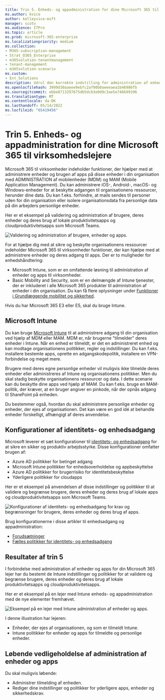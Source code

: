 ```yaml
---
title: Trin 5. Enheds- og appadministration for dine Microsoft 365 til virksomhedslejere
ms.author: kvice
author: kelleyvice-msft
manager: scotv
ms.audience: ITPro
ms.topic: article
ms.prod: microsoft-365-enterprise
ms.localizationpriority: medium
ms.collection:
- M365-subscription-management
- Strat_O365_Enterprise
- m365solution-tenantmanagement
- tenant-management
- m365solution-scenario
ms.custom:
- Ent_Solutions
description: Udrul den korrekte indstilling for administration af enheder og apps for dine Microsoft 365 lejere.
ms.openlocfilehash: 3999d30aaeee9ebfc2af90b0aeeeaea1b46986fb
ms.sourcegitcommit: ebbe8713297675db5dcb3e0d9c3ae5e746b99196
ms.translationtype: MT
ms.contentlocale: da-DK
ms.lasthandoff: 05/14/2022
ms.locfileid: "65419456"
---
```

# <a name="step-5-device-and-app-management-for-your-microsoft-365-for-enterprise-tenants"></a>Trin 5. Enheds- og appadministration for dine Microsoft 365 til virksomhedslejere

Microsoft 365 til virksomheder indeholder funktioner, der hjælper med at administrere enheder og brugen af apps på disse enheder i din organisation med ADMINISTRATION af mobilenheder (MDM) og MAM (Mobile Application Management). Du kan administrere iOS-, Android-, macOS- og Windows-enheder for at beskytte adgangen til organisationens ressourcer, herunder dine data. Du kan f.eks. forhindre, at mails sendes til personer uden for din organisation eller isolere organisationsdata fra personlige data på din arbejders personlige enheder.

Her er et eksempel på validering og administration af brugere, deres enheder og deres brug af lokale produktivitetsapps og cloudproduktivitetsapps som Microsoft Teams.

![Validering og administration af brugere, enheder og apps.](../media/tenant-management-overview/tenant-management-device-app-mgmt.png)

For at hjælpe dig med at sikre og beskytte organisationens ressourcer indeholder Microsoft 365 til virksomheder funktioner, der kan hjælpe med at administrere enheder og deres adgang til apps. Der er to muligheder for enhedshåndtering:

- Microsoft Intune, som er en omfattende løsning til administration af enheder og apps til virksomheder.
- Basic Mobility and Security, som er en delmængde af Intune tjenester, der er inkluderet i alle Microsoft 365 produkter til administration af enheder i din organisation. Du kan få flere oplysninger under [Funktioner i Grundlæggende mobilitet og sikkerhed](../admin/basic-mobility-security/capabilities.md).

Hvis du har Microsoft 365 E3 eller E5, skal du bruge Intune.

## <a name="microsoft-intune"></a>Microsoft Intune

Du kan bruge [Microsoft Intune](/mem/intune/fundamentals/planning-guide) til at administrere adgang til din organisation ved hjælp af MDM eller MAM. MDM er, når brugerne "tilmelder" deres enheder i Intune. Når en enhed er tilmeldt, er det en administreret enhed og kan modtage organisationens politikker, regler og indstillinger. Du kan f.eks. installere bestemte apps, oprette en adgangskodepolitik, installere en VPN-forbindelse og meget mere.

Brugere med deres egne personlige enheder vil muligvis ikke tilmelde deres enheder eller administreres af Intune og organisationens politikker. Men du skal stadig beskytte organisationens ressourcer og data. I dette scenarie kan du beskytte dine apps ved hjælp af MAM. Du kan f.eks. bruge en MAM-politik, der kræver, at en bruger angiver en pinkode, når der opnås adgang til SharePoint på enheden.

Du bestemmer også, hvordan du skal administrere personlige enheder og enheder, der ejes af organisationen. Det kan være en god idé at behandle enheder forskelligt, afhængigt af deres anvendelse.

## <a name="identity-and-device-access-configurations"></a>Konfigurationer af identitets- og enhedsadgang

Microsoft leverer et sæt konfigurationer til [identitets- og enhedsadgang](../security/office-365-security/microsoft-365-policies-configurations.md) for at sikre en sikker og produktiv arbejdsstyrke. Disse konfigurationer omfatter brugen af:

- Azure AD politikker for betinget adgang
- Microsoft Intune politikker for enhedsoverholdelse og appbeskyttelse
- Azure AD politikker for brugerrisiko for identitetsbeskyttelse
- Yderligere politikker for cloudapps

Her er et eksempel på anvendelsen af disse indstillinger og politikker til at validere og begrænse brugere, deres enheder og deres brug af lokale apps og cloudproduktivitetsapps som Microsoft Teams.

![Konfigurationer af identitets- og enhedsadgang for krav og begrænsninger for brugere, deres enheder og deres brug af apps.](../media/tenant-management-overview/tenant-management-device-app-mgmt-golden-config.png)

Brug konfigurationerne i disse artikler til enhedsadgang og appadministration:

- [Forudsætninger](../security/office-365-security/identity-access-prerequisites.md)
- [Fælles politikker for identitets- og enhedsadgang](../security/office-365-security/identity-access-policies.md)

## <a name="results-of-step-5"></a>Resultater af trin 5

I forbindelse med administration af enheder og apps for din Microsoft 365 lejer har du bestemt de Intune indstillinger og politikker for at validere og begrænse brugere, deres enheder og deres brug af lokale produktivitetsapps og cloudproduktivitetsapps.

Her er et eksempel på en lejer med Intune enheds- og appadministration med de nye elementer fremhævet.

![Eksempel på en lejer med Intune administration af enheder og apps.](../media/tenant-management-overview/tenant-management-tenant-build-step5.png)

I denne illustration har lejeren:

- Enheder, der ejes af organisationen, og som er tilmeldt Intune.
- Intune politikker for enheder og apps for tilmeldte og personlige enheder.

## <a name="ongoing-maintenance-for-device-and-app-management"></a>Løbende vedligeholdelse af administration af enheder og apps

Du skal muligvis løbende: 

- Administrer tilmelding af enheden.
- Rediger dine indstillinger og politikker for yderligere apps, enheder og sikkerhedskrav.
